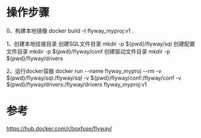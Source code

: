 # 操作步骤
0、构建本地镜像
docker build -t flyway_myproj:v1 .

1、创建本地挂接目录
创建SQL文件目录
mkdir -p ${pwd}/flyway/sql
创建配置文件目录
mkdir -p ${pwd}/flyway/conf
创建驱动文件目录
mkdir -p ${pwd}/flyway/drivers

2、运行docker容器
docker run --name flyway_myproj --rm -v ${pwd}/flyway/sql:/flyway/sql -v ${pwd}/flyway/conf:/flyway/conf -v ${pwd}/flyway/drivers:/flyway/drivers flyway_myproj:v1


# 参考
https://hub.docker.com/r/boxfuse/flyway/
